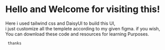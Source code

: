 ﻿# Hello and Welcome for visiting this!
 Here i used tailwind css and DaisyUI to build this UI,  
 i just customize all the templete according to my given figma. 
 if you wish, You can download these code and resources for learning Purposes.


` thanks`
